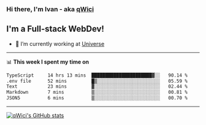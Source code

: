 ### Hi there, I'm Ivan - aka [qWici][website]

## I'm a Full-stack WebDev!
- 🔭 I’m currently working at [Universe][universe]

---

📊 **This week I spent my time on**
<!--START_SECTION:waka-->

```txt
TypeScript     14 hrs 13 mins  ██████████████████████▓░░   90.14 %
.env file      52 mins         █▒░░░░░░░░░░░░░░░░░░░░░░░   05.59 %
Text           23 mins         ▓░░░░░░░░░░░░░░░░░░░░░░░░   02.44 %
Markdown       7 mins          ▒░░░░░░░░░░░░░░░░░░░░░░░░   00.81 %
JSON5          6 mins          ▒░░░░░░░░░░░░░░░░░░░░░░░░   00.70 %
```

<!--END_SECTION:waka-->

---

[![qWici's GitHub stats](https://github-readme-stats.vercel.app/api?username=qWici)](https://github.com/qWici/github-readme-stats)

[website]: https://devkucher.com
[twitter]: https://twitter.com/KucherDev
[linkedin]: https://www.linkedin.com/in/ivankucher
[universe]: https://universeapps.limited

